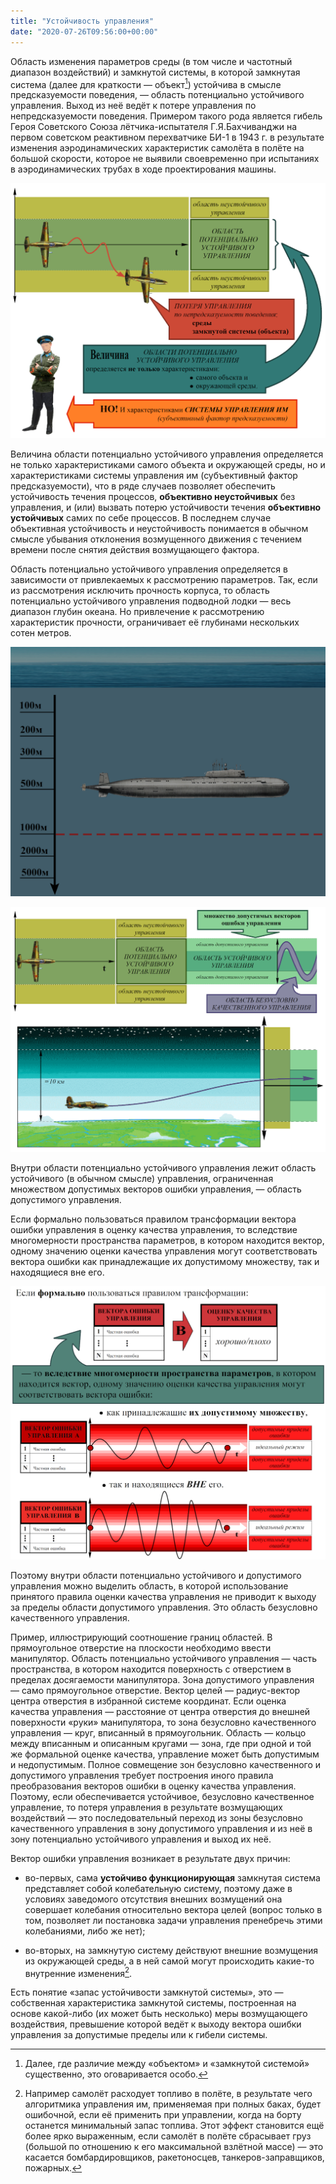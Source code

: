 ```yaml
---
title: "Устойчивость управления"
date: "2020-07-26T09:56:00+00:00"
---
```


Область изменения параметров среды (в том числе и частотный диапазон воздействий) и замкнутой системы, в которой замкнутая система (далее для краткости — объект[^1]) устойчива в смысле предсказуемости поведения, — область потенциально устойчивого управления. Выход из неё ведёт к потере управления по непредсказуемости поведения. Примером такого рода является гибель Героя Советского Союза лётчика-испытателя Г.Я.Бахчиванджи на первом советском реактивном перехватчике БИ-1 в 1943 г. в результате изменения аэродинамических характеристик самолёта в полёте на большой скорости, которое не выявили своевременно при испытаниях в аэродинамических трубах в ходе проектирования машины.

[^1]: Далее, где различие между «объектом» и «замкнутой системой» существенно, это оговаривается особо.

![БИ-1](/8/1.png)

Величина области потенциально устойчивого управления определяется не только характеристиками самого объекта и окружающей среды, но и характеристиками системы управления им (субъективный фактор предсказуемости), что в ряде случаев позволяет обеспечить устойчивость течения процессов, **объективно неустойчивых** без управления, и (или) вызвать потерю устойчивости течения **объективно устойчивых** самих по себе процессов. В последнем случае объективная устойчивость и неустойчивость понимается в обычном смысле убывания отклонения возмущенного движения с течением времени после снятия действия возмущающего фактора.

Область потенциально устойчивого управления определяется в зависимости от привлекаемых к рассмотрению параметров. Так, если из рассмотрения исключить прочность корпуса, то область потенциально устойчивого управления подводной лодки — весь диапазон глубин океана. Но привлечение к рассмотрению характеристик прочности, ограничивает её глубинами нескольких сотен метров.

![граница устойчивости управления](/8/2.png)

![различные области управления](/8/3.png)

Внутри области потенциально устойчивого управления лежит область устойчивого (в обычном смысле) управления, ограниченная множеством допустимых векторов ошибки управления, — область допустимого управления.

Если формально пользоваться правилом трансформации вектора ошибки управления в оценку качества управления, то вследствие многомерности пространства параметров, в котором находится вектор, одному значению оценки качества управления могут соответствовать вектора ошибки как принадлежащие их допустимому множеству, так и находящиеся вне его. 

![устойчивость управления](/8/4.png)

Поэтому внутри области потенциально устойчивого и допустимого управления можно выделить область, в которой использование принятого правила оценки качества управления не приводит к выходу за пределы области допустимого управления. Это область безусловно качественного управления.

Пример, иллюстрирующий соотношение границ областей. В прямоугольное отверстие на плоскости необходимо ввести манипулятор. Область потенциально устойчивого управления — часть пространства, в котором находится поверхность с отверстием в пределах досягаемости манипулятора. Зона допустимого управления — само прямоугольное отверстие. Вектор целей — радиус-вектор центра отверстия в избранной системе координат. Если оценка качества управления — расстояние от центра отверстия до внешней поверхности «руки» манипулятора, то зона безусловно качественного управления — круг, вписанный в прямоугольник. Область — кольцо между вписанным и описанным кругами — зона, где при одной и той же формальной оценке качества, управление может быть допустимым и недопустимым. Полное совмещение зон безусловно качественного и допустимого управления требует построения иного правила преобразования векторов ошибки в оценку качества управления. Поэтому, если обеспечивается устойчивое, безусловно качественное управление, то потеря управления в результате возмущающих воздействий — это последовательный переход из зоны безусловно качественного управления в зону допустимого управления и из неё в зону потенциально устойчивого управления и выход их неё.

Вектор ошибки управления возникает в результате двух причин:

- во-первых, сама **устойчиво функционирующая** замкнутая система представляет собой колебательную систему, поэтому даже в условиях заведомого отсутствия внешних возмущений она совершает колебания относительно вектора целей (вопрос только в том, позволяет ли постановка задачи управления пренебречь этими колебаниями, либо же нет);

- во-вторых, на замкнутую систему действуют внешние возмущения из окружающей среды, а в ней самой могут происходить какие-то внутренние изменения[^2].

[^2]: Например самолёт расходует топливо в полёте, в результате чего алгоритмика управления им, применяемая при полных баках, будет ошибочной, если её применить при управлении, когда на борту останется минимальный запас топлива. Этот эффект становится ещё более ярко выраженным, если самолёт в полёте сбрасывает груз (большой по отношению к его максимальной взлётной массе) — это касается бомбардировщиков, ракетоносцев, танкеров-заправщиков, пожарных.

Есть понятие «запас устойчивости замкнутой системы», это — собственная характеристика замкнутой системы, построенная на основе какой-либо (их может быть несколько) меры возмущающего воздействия, превышение которой ведёт к выходу вектора ошибки управления за допустимые пределы или к гибели системы.
